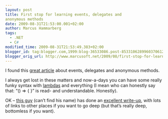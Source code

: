 ```yaml
---
layout: post
title: First stop for learning events, delegates and
anonymous methods
date: 2009-08-31T21:53:00.001+02:00
author: Marcus Hammarberg
tags:
  - .NET
  - C#
modified_time: 2009-08-31T21:53:49.383+02:00
blogger_id: tag:blogger.com,1999:blog-36533086.post-8533106289960370612
blogger_orig_url: http://www.marcusoft.net/2009/08/first-stop-for-learning-events.html
---
```



I found this <a
href="http://sdesmedt.wordpress.com/2009/05/21/for-once-and-for-all-delegates-events-anonymous-methods-and-lambda-expressions/"
target="_blank">great article</a> about events, delegates and anonymous
methods.

I always get lost in these matters and now-a-days you can have some
really funky syntax with
<a href="http://msdn.microsoft.com/en-us/library/bb397687.aspx"
target="_blank">lambdas</a> and everything (I mean who can honestly say
that: “() =\> { }” is read- and understandable. Honestly).

OK –
<a href="http://sdesmedt.wordpress.com" target="_blank">this guy</a>
(can’t find his name) has done an <a
href="http://sdesmedt.wordpress.com/2009/05/21/for-once-and-for-all-delegates-events-anonymous-methods-and-lambda-expressions/"
target="_blank">excellent write-up</a>, with lots of links to other
places if you want to go deep (but that’s really deep, bottomless if you
want).

